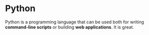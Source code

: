 # Python

Python is a programming language that can be used both for writing **command-line scripts** or building **web applications**. It is great.